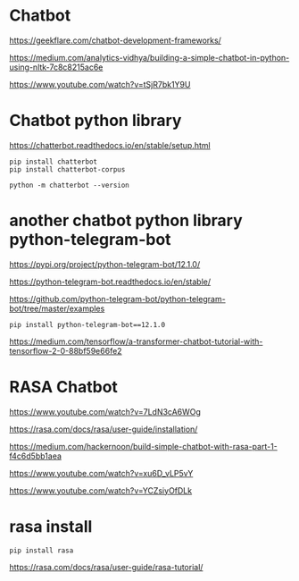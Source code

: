# Chatbot
https://geekflare.com/chatbot-development-frameworks/

https://medium.com/analytics-vidhya/building-a-simple-chatbot-in-python-using-nltk-7c8c8215ac6e

https://www.youtube.com/watch?v=tSjR7bk1Y9U

# Chatbot python library
https://chatterbot.readthedocs.io/en/stable/setup.html

```
pip install chatterbot
pip install chatterbot-corpus

python -m chatterbot --version
```
# another chatbot python library python-telegram-bot
https://pypi.org/project/python-telegram-bot/12.1.0/

https://python-telegram-bot.readthedocs.io/en/stable/

https://github.com/python-telegram-bot/python-telegram-bot/tree/master/examples

```
pip install python-telegram-bot==12.1.0
```


https://medium.com/tensorflow/a-transformer-chatbot-tutorial-with-tensorflow-2-0-88bf59e66fe2

# RASA Chatbot
https://www.youtube.com/watch?v=7LdN3cA6WOg

https://rasa.com/docs/rasa/user-guide/installation/

https://medium.com/hackernoon/build-simple-chatbot-with-rasa-part-1-f4c6d5bb1aea

https://www.youtube.com/watch?v=xu6D_vLP5vY

https://www.youtube.com/watch?v=YCZsiyOfDLk

# rasa install
```
pip install rasa
```
https://rasa.com/docs/rasa/user-guide/rasa-tutorial/

